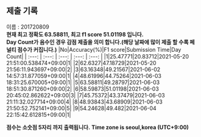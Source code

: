 


  
## 제출 기록  
이름 : 201720809  
**현재 최고 정확도 63.58811, 최고 f1 score 51.01198 입니다.**  
**Day Count가 음수인 경우 감점 제출을 의미 합니다.(해당 날짜에 많이 제출 할 수록 페널티 점수가 커집니다.)**
|No|Accuracy(%)|F1 score|Submission Time|Day Count|
| :---: | :---: | :---: | :---: | :---: |
|1|25.47771|20.83712|2021-05-20 21:51:00.538474+09:00|1|
|2|62.6327|47.18729|2021-05-20 21:56:11.943697+09:00|2|
|3|63.16348|49.21567|2021-06-02 14:57:31.877059+09:00|1|
|4|48.61996|44.75264|2021-06-03 18:31:25.670005+09:00|1|
|5|63.58811|49.28797|2021-06-03 18:51:30.871260+09:00|2|
|6|58.59873|51.01198|2021-06-03 20:45:02.862622+09:00|3|
|7|45.75372|43.37479|2021-06-03 21:11:32.027714+09:00|4|
|8|48.93843|43.68909|2021-06-03 21:50:52.752141+09:00|5|
|9|54.24628|49.482|2021-06-04 22:15:42.612815+09:00|1|


**점수는 소숫점 5자리 까지 출력됩니다.**
**Time zone is seoul,korea (UTC+9:00)**
